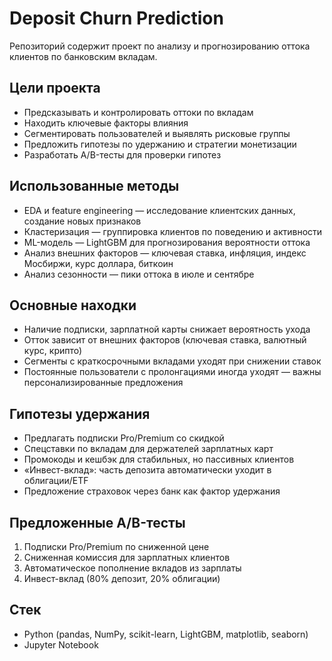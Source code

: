 # Deposit Churn Prediction

Репозиторий содержит проект по анализу и прогнозированию оттока клиентов по банковским вкладам.

## Цели проекта
- Предсказывать и контролировать оттоки по вкладам  
- Находить ключевые факторы влияния  
- Сегментировать пользователей и выявлять рисковые группы  
- Предложить гипотезы по удержанию и стратегии монетизации  
- Разработать A/B-тесты для проверки гипотез  

## Использованные методы
- EDA и feature engineering — исследование клиентских данных, создание новых признаков  
- Кластеризация — группировка клиентов по поведению и активности  
- ML-модель — LightGBM для прогнозирования вероятности оттока  
- Анализ внешних факторов — ключевая ставка, инфляция, индекс Мосбиржи, курс доллара, биткоин    
- Анализ сезонности — пики оттока в июле и сентябре  

## Основные находки
- Наличие подписки, зарплатной карты снижает вероятность ухода  
- Отток зависит от внешних факторов (ключевая ставка, валютный курс, крипто)  
- Сегменты с краткосрочными вкладами уходят при снижении ставок  
- Постоянные пользователи с пролонгациями иногда уходят — важны персонализированные предложения  

## Гипотезы удержания
- Предлагать подписки Pro/Premium со скидкой  
- Спецставки по вкладам для держателей зарплатных карт  
- Промокоды и кешбэк для стабильных, но пассивных клиентов  
- «Инвест-вклад»: часть депозита автоматически уходит в облигации/ETF  
- Предложение страховок через банк как фактор удержания  

## Предложенные A/B-тесты
1. Подписки Pro/Premium по сниженной цене  
2. Сниженная комиссия для зарплатных клиентов  
3. Автоматическое пополнение вкладов из зарплаты  
4. Инвест-вклад (80% депозит, 20% облигации)  

## Стек
- Python (pandas, NumPy, scikit-learn, LightGBM, matplotlib, seaborn)  
- Jupyter Notebook  

